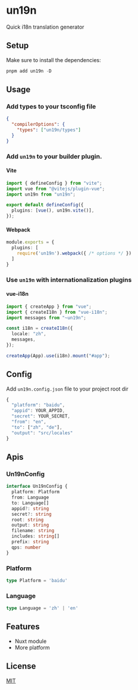 # un19n

Quick i18n translation generator

## Setup

Make sure to install the dependencies:

```ts
pnpm add un19n -D
```

## Usage

### Add types to your tsconfig file

```json
{
  "compilerOptions": {
    "types": ["un19n/types"]
  }
}
```

### Add `un19n` to your builder plugin.

#### Vite

```ts vite.config.ts
import { defineConfig } from "vite";
import vue from "@vitejs/plugin-vue";
import un19n from "un19n";

export default defineConfig({
  plugins: [vue(), un19n.vite()],
});
```

#### Webpack

```ts webpack.config.js
module.exports = {
  plugins: [
    require('un19n').webpack({ /* options */ })
  ]
}
```

### Use `un19n` with internationalization plugins

#### vue-i18n

```ts main.ts
import { createApp } from "vue";
import { createI18n } from "vue-i18n";
import messages from "~un19n";

const i18n = createI18n({
  locale: "zh",
  messages,
});

createApp(App).use(i18n).mount("#app");
```

## Config

Add `un19n.config.json` file to your project root dir

```ts un19n.config.json
{
  "platform": "baidu",
  "appid": YOUR_APPID,
  "secret": YOUR_SECRET,
  "from": "en",
  "to": ["zh", "de"],
  "output": "src/locales"
}
```

## Apis

### Un19nConfig

```ts
interface Un19nConfig {
  platform: Platform
  from: Language
  to: Language[]
  appid?: string
  secret?: string
  root: string
  output: string
  filename: string
  includes: string[]
  prefix: string
  qps: number
}
```

### Platform

```ts
type Platform = 'baidu'
```

### Language

```ts
type Language = 'zh' | 'en'
```

## Features

- Nuxt module
- More platform

## License
[MIT](./LICENSE)
